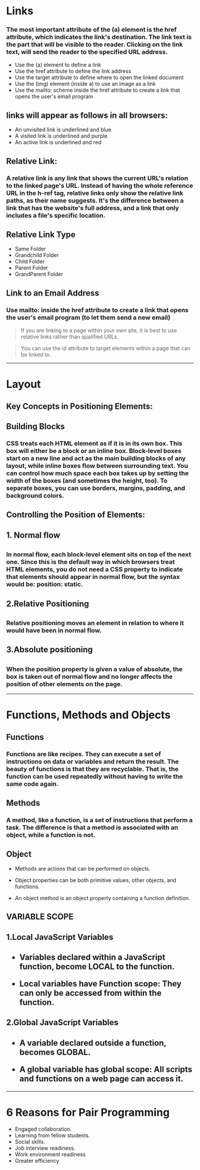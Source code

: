 # Links

### The most important attribute of the (a) element is the href attribute, which indicates the link's destination. The link text is the part that will be visible to the reader. Clicking on the link text, will send the reader to the specified URL address.
- Use the (a) element to define a link
- Use the href attribute to define the link address
- Use the target attribute to define where to open the linked document
- Use the (img) element (inside a) to use an image as a link
- Use the mailto: scheme inside the href attribute to create a link that opens the user's email program


## links will appear as follows in all browsers:

- An unvisited link is underlined and blue
- A visited link is underlined and purple
- An active link is underlined and red

## Relative Link:
### A relative link is any link that shows the current URL's relation to the linked page's URL. Instead of having the whole reference URL in the h-ref tag, relative links only show the relative link paths, as their name suggests. It's the difference between a link that has the website's full address, and a link that only includes a file's specific location.

## Relative Link Type
- Same Folder     
- Grandchild Folder
- Child Folder    
- Parent Folder
- GrandParent Folder

## Link to an Email Address
### Use mailto: inside the href attribute to create a link that opens the user's email program (to let them send a new email)

> If you are linking to a page within your own site, it is
best to use relative links rather than qualified URLs.

> You can use the id attribute to target elements within
a page that can be linked to.
<hr>

# Layout
## Key Concepts in Positioning Elements:
## Building Blocks
### CSS treats each HTML element as if it is in its own box. This box will either be a block or an inline box. Block-level boxes start on a new line and act as the main building blocks of any layout, while inline boxes flow between surrounding text. You can control how much space each box takes up by setting the width of the boxes (and sometimes the height, too). To separate boxes, you can use borders, margins, padding, and background colors.

## Controlling the Position of Elements:
<h2>1. Normal flow<h2>
 
### In normal flow, each block-level element sits on top of the next one. Since this is the default way in which browsers treat HTML elements, you do not need a CSS property to indicate that elements should appear in normal flow, but the syntax would be: position: static.

<h2>2.Relative Positioning<h2>

### Relative positioning moves an element in relation to where it would have been in normal flow.

<h2>3.Absolute positioning<h2>

### When the position property is given a value of absolute, the box is taken out of normal flow and no longer affects the position of other elements on the page. 
<hr>

# Functions, Methods and Objects

## Functions
### Functions are like recipes. They can execute a set of instructions on data or variables and return the result. The beauty of functions is that they are recyclable. That is, the function can be used repeatedly without having to write the same code again.

## Methods
### A method, like a function, is a set of instructions that perform a task. The difference is that a method is associated with an object, while a function is not.

## Object 
- Methods are actions that can be performed on objects.

- Object properties can be both primitive values, other objects, and functions.

- An object method is an object property containing a function definition.

## VARIABLE SCOPE 
<h2>1.Local JavaScript Variables<h2>

- Variables declared within a JavaScript function, become LOCAL to the function.

- Local variables have Function scope: They can only be accessed from within the function.

<h2>2.Global JavaScript Variables <h2>

- A variable declared outside a function, becomes GLOBAL.

- A global variable has global scope: All scripts and functions on a web page can access it.
<hr>

# 6 Reasons for Pair Programming
- Engaged collaboration. 
- Learning from fellow students. 
- Social skills.
- Job interview readiness.
- Work environment readiness
-  Greater efficiency